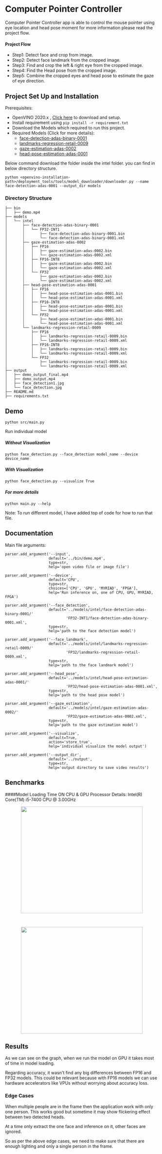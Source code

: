 # Computer Pointer Controller

Computer Pointer Controller app is able to control the mouse pointer using eye location and head pose moment for more information please read the project flow.
   
#### Project Flow
* Step1: Detect face and crop from image.
* Step2: Detect face landmark from the cropped image.
* Step3: Find and crop the left & right eye from the cropped image.
* Step4: Find the Head pose from the cropped image.
* Step5: Combine the cropped eyes and head pose to estimate the gaze of eye direction. 
 
## Project Set Up and Installation
Prerequisites:
* OpenVINO 2020.x , [Click here](https://docs.openvinotoolkit.org/latest/index.html) to download and setup.
* Install requirement using ```pip install -r requirement.txt```
* Download the Models which required to run this project. 
* Required Models (Click for more details): 
    * [face-detection-adas-binary-0001](https://docs.openvinotoolkit.org/latest/_models_intel_face_detection_adas_binary_0001_description_face_detection_adas_binary_0001.html) 
    * [landmarks-regression-retail-0009](https://docs.openvinotoolkit.org/latest/_models_intel_landmarks_regression_retail_0009_description_landmarks_regression_retail_0009.html)
    * [gaze-estimation-adas-0002](https://docs.openvinotoolkit.org/latest/_models_intel_head_pose_estimation_adas_0001_description_head_pose_estimation_adas_0001.html)
    * [head-pose-estimation-adas-0001](https://docs.openvinotoolkit.org/latest/_models_intel_gaze_estimation_adas_0002_description_gaze_estimation_adas_0002.html)
    
Below command download the folder inside the intel folder. you can find in below directory structure.
```
python <openvino-installation-path>/deployment_tools/tools/model_downloader/downloader.py --name face-detection-adas-0001 --output_dir models
```

### Directory Structure
```
├── bin
│   ├── demo.mp4
├── models
│   └── intel
│       ├── face-detection-adas-binary-0001
│       │   └── FP32-INT1
│       │       ├── face-detection-adas-binary-0001.bin
│       │       └── face-detection-adas-binary-0001.xml
│       ├── gaze-estimation-adas-0002
│       │   ├── FP16
│       │   │   ├── gaze-estimation-adas-0002.bin
│       │   │   └── gaze-estimation-adas-0002.xml
│       │   ├── FP16-INT8
│       │   │   ├── gaze-estimation-adas-0002.bin
│       │   │   └── gaze-estimation-adas-0002.xml
│       │   └── FP32
│       │       ├── gaze-estimation-adas-0002.bin
│       │       └── gaze-estimation-adas-0002.xml
│       ├── head-pose-estimation-adas-0001
│       │   ├── FP16
│       │   │   ├── head-pose-estimation-adas-0001.bin
│       │   │   └── head-pose-estimation-adas-0001.xml
│       │   ├── FP16-INT8
│       │   │   ├── head-pose-estimation-adas-0001.bin
│       │   │   └── head-pose-estimation-adas-0001.xml
│       │   └── FP32
│       │       ├── head-pose-estimation-adas-0001.bin
│       │       └── head-pose-estimation-adas-0001.xml
│       └── landmarks-regression-retail-0009
│           ├── FP16
│           │   ├── landmarks-regression-retail-0009.bin
│           │   └── landmarks-regression-retail-0009.xml
│           ├── FP16-INT8
│           │   ├── landmarks-regression-retail-0009.bin
│           │   └── landmarks-regression-retail-0009.xml
│           └── FP32
│               ├── landmarks-regression-retail-0009.bin
│               └── landmarks-regression-retail-0009.xml
├── output
│   ├── demo_output_final.mp4
│   ├── demo_output.mp4
│   ├── face_detection1.jpg
│   └── face_detection.jpg
├── README.md
├── requirements.txt

```

## Demo
```
python src/main.py
```
Run individual model 
##### Without Visualization
```
python face_detection.py --face_detection model_name --device device_name 
```
##### With Visualization
```
python face_detection.py --visualize True
```
##### For more details
```
python main.py --help
```

Note: To run different model, I have added top of code for how to run that file.
## Documentation
Main file arguments:
    
    parser.add_argument('--input',
                        default='../bin/demo.mp4',
                        type=str,
                        help='open video file or image file')

    parser.add_argument('--device',
                        default='CPU',
                        type=str,
                        choices=['CPU', 'GPU', 'MYRIAD', 'FPGA'],
                        help='Run inference on, one of CPU, GPU, MYRIAD, FPGA')

    parser.add_argument('--face_detection',
                        default='../models/intel/face-detection-adas-binary-0001/'
                                'FP32-INT1/face-detection-adas-binary-0001.xml',
                        type=str,
                        help='path to the face detection model')

    parser.add_argument('--face_landmark',
                        default='../models/intel/landmarks-regression-retail-0009/'
                                'FP32/landmarks-regression-retail-0009.xml',
                        type=str,
                        help='path to the face landmark model')

    parser.add_argument('--head_pose',
                        default='../models/intel/head-pose-estimation-adas-0001/'
                                'FP32/head-pose-estimation-adas-0001.xml',
                        type=str,
                        help='path to the head pose model')

    parser.add_argument('--gaze_estimation',
                        default='../models/intel/gaze-estimation-adas-0002/'
                                'FP32/gaze-estimation-adas-0002.xml',
                        type=str,
                        help='path to the gaze estimation model')

    parser.add_argument('--visualize',
                        default=True,
                        action='store_true',
                        help='individual visualize the model output')

    parser.add_argument('--output_dir',
                        default='../output',
                        type=str,
                        help='output directory to save video results')


## Benchmarks
####Model Loading Time ON CPU & GPU
Processor Details: Intel(R) Core(TM) i5-7400 CPU @ 3.00GHz

<p align="center">
<img src="output/fp16_32_cpu.png" width=400px height=350px>
</p>
<br>
<p align="center">
<img src="outpt/fp16_32_gpu.png" width=400px height=350px>
</p>


## Results
As we can see on the graph, when we run the model on GPU it takes most of time in model loading.

Regarding accuracy, it wasn't find any big differences between FP16 and FP32 models. This could be relevant because with FP16 models we can use hardware accelerators like VPUs without worrying about accuracy loss.

### Edge Cases
When multiple people are in the frame then the application work with only one person. This works good but sometime it may show flickering effect between two detected heads.

At a time only extract the one face and inference on it, other faces are ignored. 

So as per the above edge cases, we need to make sure that there are enough lighting and only a single person in the frame.